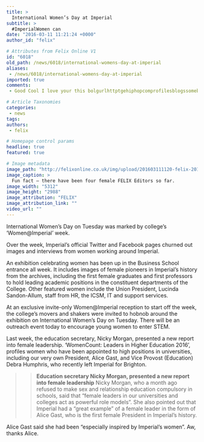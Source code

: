 ```yaml
---
title: >
  International Women’s Day at Imperial
subtitle: >
  #ImperialWomen can
date: "2016-03-11 11:21:24 +0000"
author_id: "felix"

# Attributes from Felix Online V1
id: "6018"
old_path: /news/6018/international-womens-day-at-imperial
aliases:
 - /news/6018/international-womens-day-at-imperial
imported: true
comments:
 - Good Cool I love your this bolgurlhttptgehiphopcomprofilesblogssomebasictipsforbladesoulBlade  Soul ItemsurlYour company is very impressive urlhttpsportstforumcitycomviewtopicphpt6759Buy Blade And Soul GoldurlToday looks great urlhttpfifa16tipstumblrcomr4pgurl

# Article Taxonomies
categories:
 - news
tags:
authors:
 - felix

# Homepage control params
headline: true
featured: true

# Image metadata
image_path: "http://felixonline.co.uk/img/upload/201603111120-felix-20160310_140432.jpg"
image_caption: >
  Fun fact – there have been four female FELIX Editors so far.
image_width: "5312"
image_height: "2988"
image_attribution: "FELIX"
image_attribution_link: ""
video_url: ""
---
```


International Women’s Day on Tuesday was marked by college’s ‘Women@Imperial’ week.

Over the week, Imperial’s official Twitter and Facebook pages churned out images and interviews from women working around Imperial.

An exhibition celebrating women has been up in the Business School entrance all week. It includes images of female pioneers in Imperial’s history from the archives, including the first female graduates and first professors to hold leading academic positions in the constituent departments of the College. Other featured women include the Union President, Lucinda Sandon-Allum, staff from HR, the ICSM, IT and support services.

At an exclusive invite-only  Women@Imperial reception to start off the week, the college’s movers and shakers were invited to hobnob around the exhibition on International Women’s Day on Tuesday. There will be an outreach event today to encourage young women to enter STEM.

Last week, the education secretary, Nicky Morgan, presented a new report into female leadership. ‘WomenCount: Leaders in Higher Education 2016’, profiles women who have been appointed to high positions in universities, including our very own President, Alice Gast, and Vice Provost (Education) Debra Humphris, who recently left Imperial for Brighton.
> > **Education secretary Nicky Morgan, presented a new report into female leadership**
Nicky Morgan, who a month ago refused to make sex and relationship education compulsory in schools, said that “female leaders in our universities and colleges act as powerful role models”. She also pointed out that Imperial had a “great example” of a female leader in the form of Alice Gast, who is the first female President in Imperial’s history.

Alice Gast said she had been “especially inspired by Imperial’s women”. Aw, thanks Alice.

